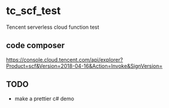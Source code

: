 # tc_scf_test
Tencent serverless cloud function test

## code composer
https://console.cloud.tencent.com/api/explorer?Product=scf&Version=2018-04-16&Action=Invoke&SignVersion=

## TODO
- make a prettier c# demo
